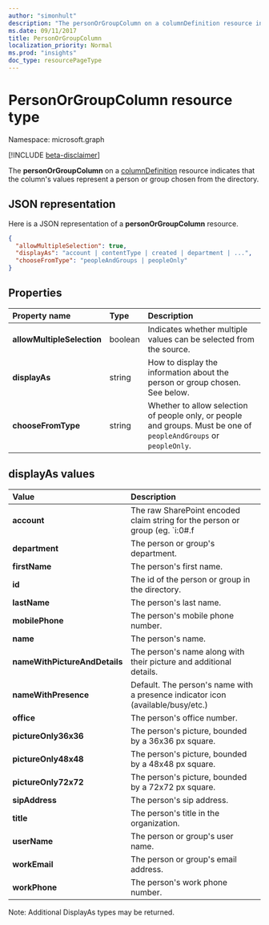```yaml
---
author: "simonhult"
description: "The personOrGroupColumn on a columnDefinition resource indicates that the column's values represent a person or group chosen from the directory."
ms.date: 09/11/2017
title: PersonOrGroupColumn
localization_priority: Normal
ms.prod: "insights"
doc_type: resourcePageType
---
```

# PersonOrGroupColumn resource type

Namespace: microsoft.graph

[!INCLUDE [beta-disclaimer](../../includes/beta-disclaimer.md)]

The **personOrGroupColumn** on a [columnDefinition](columndefinition.md) resource indicates that the column's values represent a person or group chosen from the directory.

## JSON representation

Here is a JSON representation of a **personOrGroupColumn** resource.
<!-- { "blockType": "resource", "@type": "microsoft.graph.personOrGroupColumn", "@property.aka": "chooseFromType=format" } -->

```json
{
  "allowMultipleSelection": true,
  "displayAs": "account | contentType | created | department | ...",
  "chooseFromType": "peopleAndGroups | peopleOnly"
}
```

## Properties

| Property name              | Type    | Description
|:---------------------------|:--------|:--------------------------------------
| **allowMultipleSelection** | boolean | Indicates whether multiple values can be selected from the source.
| **displayAs**              | string  | How to display the information about the person or group chosen. See below.
| **chooseFromType**         | string  | Whether to allow selection of people only, or people and groups. Must be one of `peopleAndGroups` or `peopleOnly`.

## displayAs values

| Value               | Description                                                                                                 |
|:------------------------------|:------------------------------------------------------------------------------------------------------------|
| **account**                   | The raw SharePoint encoded claim string for the person or group (eg. `i:0#.f|membership|jane@contoso.com`). |
| **department**                | The person or group's department.                                                                           |
| **firstName**                 | The person's first name.                                                                                    |
| **id**                        | The id of the person or group in the directory.                                                             |
| **lastName**                  | The person's last name.                                                                                     |
| **mobilePhone**               | The person's mobile phone number.                                                                           |
| **name**                      | The person's name.                                                                                          |
| **nameWithPictureAndDetails** | The person's name along with their picture and additional details.                                          |
| **nameWithPresence**          | Default. The person's name with a presence indicator icon (available/busy/etc.)                             |
| **office**                    | The person's office number.                                                                                 |
| **pictureOnly36x36**          | The person's picture, bounded by a 36x36 px square.                                                         |
| **pictureOnly48x48**          | The person's picture, bounded by a 48x48 px square.                                                         |
| **pictureOnly72x72**          | The person's picture, bounded by a 72x72 px square.                                                         |
| **sipAddress**                | The person's sip address.                                                                                   |
| **title**                     | The person's title in the organization.                                                                     |
| **userName**                  | The person or group's user name.                                                                            |
| **workEmail**                 | The person or group's email address.                                                                        |
| **workPhone**                 | The person's work phone number.                                                                             |

Note: Additional DisplayAs types may be returned.

<!--
{
  "type": "#page.annotation",
  "description": "",
  "keywords": "",
  "section": "documentation",
  "tocPath": "Resources/PersonOrGroupColumn",
  "suppressions": []
}
-->


